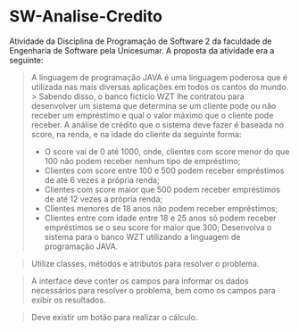 # SW-Analise-Credito
Atividade da Disciplina de Programação de Software 2 da faculdade de Engenharia de Software pela Unicesumar.
A proposta da atividade era a seguinte:

> A linguagem de programação JAVA é uma linguagem poderosa que é utilizada nas mais diversas aplicações em todos os cantos do mundo.  > Sabendo disso, o banco fictício WZT lhe contratou para desenvolver um sistema que determina se um cliente pode ou não receber um empréstimo e qual o valor máximo que o cliente pode receber. 
>  A análise de crédito que o sistema deve fazer é baseada no score, na renda, e na idade do cliente da seguinte forma: 
> - O score vai de 0 até 1000, onde, clientes com score menor do que 100 não podem receber nenhum tipo de empréstimo; 
> - Clientes com score entre 100 e 500 podem receber empréstimos de até 6 vezes a própria renda; 
> - Clientes com score maior que 500 podem receber empréstimos de até 12 vezes a própria renda; 
> - Clientes menores de 18 anos não podem receber empréstimos; 
> - Clientes entre com idade entre 18 e 25 anos só podem receber empréstimos se o seu score for maior que 300; 
> Desenvolva o sistema para o banco WZT utilizando a linguagem de programação JAVA. 

> Utilize classes, métodos e atributos para resolver o problema.  

> A interface deve conter os campos para informar os dados necessários para resolver o problema, bem como os campos para exibir os resultados.  

> Deve existir um botão para realizar o cálculo. 


